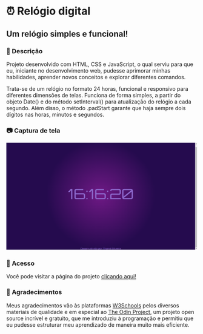 # ⏰ Relógio digital 
## Um relógio simples e funcional!

### 📝 Descrição 
Projeto desenvolvido com HTML, CSS e JavaScript, o qual serviu para que eu, iniciante no desenvolvimento web, pudesse aprimorar minhas habilidades, aprender novos conceitos e explorar diferentes comandos.

Trata-se de um relógio no formato 24 horas, funcional e responsivo para diferentes dimensões de telas. Funciona de forma simples, a partir do objeto Date() e do método setInterval() para atualização do relógio a cada segundo. Além disso, o método .padStart garante que haja sempre dois dígitos nas horas, minutos e segundos. 

### 📷 Captura de tela
![clock.jpg](https://github.com/thaiisilveira/digital-clock/blob/main/clock.jpg)

### 🔗 Acesso 
Você pode visitar a página do projeto [clicando aqui!](https://thaiisilveira.github.io/digital-clock/)

### 🤗 Agradecimentos 
Meus agradecimentos vão às plataformas [W3Schools](https://www.w3schools.com/) pelos diversos materiais de qualidade e em especial ao [The Odin Project](https://www.theodinproject.com/), um projeto open source incrível e gratuito, que me introduziu à programação e permitiu que eu pudesse estruturar meu aprendizado de maneira muito mais eficiente.  
